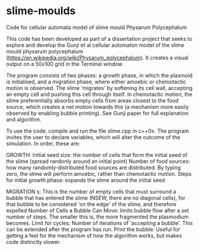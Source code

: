# slime-moulds
Code for cellular automata model of slime mould Physarum Polycephalum

This code has been developed as part of a dissertation project that seeks to explore and develop the Gunji et al cellular automaton model of the slime mould physarum polycephalum (https://en.wikipedia.org/wiki/Physarum_polycephalum). It creates a visual output on a 50x100 grid in the Terminal window.

The program consists of two phases: a growth phase, in which the plasmoid is initialised, and a migration phase, where either amoebic or chemotactic motion is observed. The slime 'migrates' by softening its cell wall, accepting an empty cell and pushing this cell through itself. In chemotactic motion, the slime preferentially absorbs empty cells from areas closest to the food source, which creates a net motion towards this (a mechanism more easily observed by enabling bubble printing). See Gunji paper for full explanation and algorithm.

To use the code, compile and run the file slime.cpp in c++0x. The program invites the user to declare variables, which will alter the outcome of the simulation. In order, these are:

GROWTH:
Initial seed size: the number of cells that form the initial seed of the slime (spread randonly around an initial point)
Number of food sources: how many randomly-distributed food sources are distributed. By typing zero, the slime will perform amoebic, rather than chemotactic motion.
Steps for initial growth phase: expands the slime around the initial seed

MIGRATION
s: This is the number of empty cells that must surround a bubble that has entered the slime (NSEW, there are no diagonal cells), for that bubble to be considered 'on the edge' of the slime, and therefore expelled
Number of Cells a Bubble Can Move: limits bubble flow after a set number of steps. The smaller this is, the more fragmented the plasmodium becomes.
Limit for cycles: Number of iterations of 'accepting a bubble'. This can be extended after the program has run.
Print the bubble: Useful for getting a feel for the mechanism of how the algorithm works, but makes code distinctly slower.
